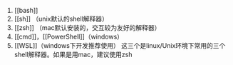 
1. [[bash]]
2. [[sh]] （unix默认的shell解释器）
3. [[zsh]] （mac默认安装的，交互较为友好的解释器）
4. [[cmd]]，[[PowerShell]]（windows）
5. [[WSL]]（windows下开发推荐使用）
这三个是linux/Unix环境下常用的三个shell解释器。如果是用mac，建议使用zsh
 